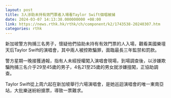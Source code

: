 ```yaml
---
layout: post
title: 3人涉助未持有效門票者入場看Taylor Swift個唱被捕
date: 2024-03-07 14:13:38.000000000 +08:00
link: https://news.rthk.hk/rthk/ch/component/k2/1743538-20240307.htm
categories: rthk
---
```


新加坡警方拘捕三名男子，懷疑他們協助未持有有效門票的人入場，觀看美國樂壇天后Taylor Swift的演唱會，其中兩人被控欺騙罪，面臨最長三年監禁和罰款。

警方星期一晚接獲通報，指有人未經授權闖入演唱會現場，到場調查後，以涉嫌欺騙拘捕三名介乎29至45歲的男子，4名21至25歲的男女就涉嫌擅闖，正協助調查。

Taylor Swift從上周六起在新加坡舉行六場演唱會，是她巡迴演唱會的唯一東南亞站，大批樂迷紛紛搶票，導致一票難求。
